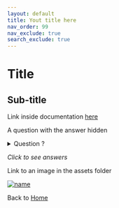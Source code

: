 ```yaml
---
layout: default
title: Yout title here
nav_order: 99
nav_exclude: true
search_exclude: true
---
```


# Title

## Sub-title

Link inside documentation [here](./404)

A question with the answer hidden

<details>
  <summary>Question ? </summary>
    Answer
</details>

_Click to see answers_

Link to an image in the assets folder

[![name]({{site.baseurl}}/assets/images/name.jpg)]({{site.baseurl}}/assets/images/name.jpg)

Back to [Home]({{site.baseurl}}/)

